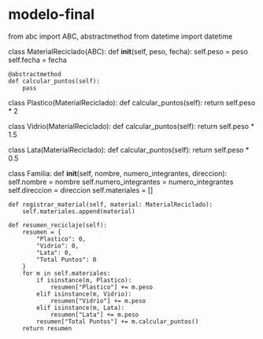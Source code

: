 # modelo-final
from abc import ABC, abstractmethod
from datetime import datetime

class MaterialReciclado(ABC):
    def __init__(self, peso, fecha):
        self.peso = peso
        self.fecha = fecha

    @abstractmethod
    def calcular_puntos(self):
        pass

class Plastico(MaterialReciclado):
    def calcular_puntos(self):
        return self.peso * 2

class Vidrio(MaterialReciclado):
    def calcular_puntos(self):
        return self.peso * 1.5

class Lata(MaterialReciclado):
    def calcular_puntos(self):
        return self.peso * 0.5

class Familia:
    def __init__(self, nombre, numero_integrantes, direccion):
        self.nombre = nombre
        self.numero_integrantes = numero_integrantes
        self.direccion = direccion
        self.materiales = []

    def registrar_material(self, material: MaterialReciclado):
        self.materiales.append(material)

    def resumen_reciclaje(self):
        resumen = {
            "Plastico": 0,
            "Vidrio": 0,
            "Lata": 0,
            "Total Puntos": 0
        }
        for m in self.materiales:
            if isinstance(m, Plastico):
                resumen["Plastico"] += m.peso
            elif isinstance(m, Vidrio):
                resumen["Vidrio"] += m.peso
            elif isinstance(m, Lata):
                resumen["Lata"] += m.peso
            resumen["Total Puntos"] += m.calcular_puntos()
        return resumen
